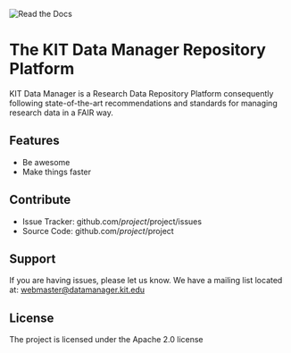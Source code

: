 ![Read the Docs](https://img.shields.io/readthedocs/kit-dm-documentation)

The KIT Data Manager Repository Platform
========

KIT Data Manager is a Research Data Repository Platform consequently following state-of-the-art recommendations and standards for managing research data in a FAIR way.  

Features
--------

- Be awesome
- Make things faster

Contribute
----------

- Issue Tracker: github.com/$project/$project/issues
- Source Code: github.com/$project/$project

Support
-------

If you are having issues, please let us know.
We have a mailing list located at: webmaster@datamanager.kit.edu

License
-------

The project is licensed under the Apache 2.0 license
